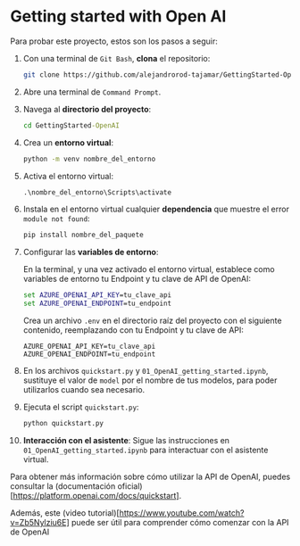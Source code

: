 # Getting started with Open AI

Para probar este proyecto, estos son los pasos a seguir:

1. Con una terminal de `Git Bash`, **clona** el repositorio:
   
   ```bash
   git clone https://github.com/alejandrorod-tajamar/GettingStarted-OpenAI.git
   ```
   
2. Abre una terminal de `Command Prompt`.
   
3. Navega al **directorio del proyecto**:
   
   ```cmd
   cd GettingStarted-OpenAI
   ```

4. Crea un **entorno virtual**:

   ```cmd
   python -m venv nombre_del_entorno
   ```

5. Activa el entorno virtual:

   ```cmd
   .\nombre_del_entorno\Scripts\activate
   ```

6. Instala en el entorno virtual cualquier **dependencia** que muestre el error `module not found`:

   ```cmd
   pip install nombre_del_paquete
   ```

7. Configurar las **variables de entorno**:

   En la terminal, y una vez activado el entorno virtual, establece como variables de entorno tu Endpoint y tu clave de API de OpenAI:

   ```cmd
   set AZURE_OPENAI_API_KEY=tu_clave_api
   set AZURE_OPENAI_ENDPOINT=tu_endpoint
   ```

   Crea un archivo `.env` en el directorio raíz del proyecto con el siguiente contenido, reemplazando con tu Endpoint y tu clave de API:

   ```.env
   AZURE_OPENAI_API_KEY=tu_clave_api
   AZURE_OPENAI_ENDPOINT=tu_endpoint
   ```

9. En los archivos `quickstart.py` y `01_OpenAI_getting_started.ipynb`, sustituye el valor de `model` por el nombre de tus modelos, para poder utilizarlos cuando sea necesario.

10. Ejecuta el script `quickstart.py`:

    ```cmd
    python quickstart.py
    ```

11. **Interacción con el asistente**: Sigue las instrucciones en `01_OpenAI_getting_started.ipynb` para interactuar con el asistente virtual.

Para obtener más información sobre cómo utilizar la API de OpenAI, puedes consultar la (documentación oficial)[https://platform.openai.com/docs/quickstart].

Además, este (video tutorial)[https://www.youtube.com/watch?v=Zb5Nylziu6E] puede ser útil para comprender cómo comenzar con la API de OpenAI

